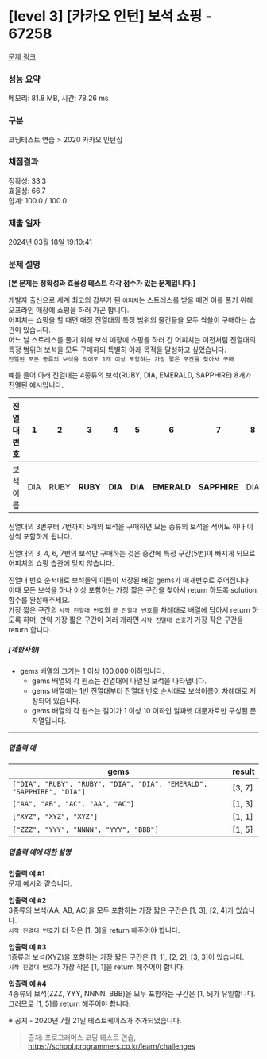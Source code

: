 # [level 3] [카카오 인턴] 보석 쇼핑 - 67258 

[문제 링크](https://school.programmers.co.kr/learn/courses/30/lessons/67258) 

### 성능 요약

메모리: 81.8 MB, 시간: 78.26 ms

### 구분

코딩테스트 연습 > 2020 카카오 인턴십

### 채점결과

정확성: 33.3<br/>효율성: 66.7<br/>합계: 100.0 / 100.0

### 제출 일자

2024년 03월 18일 19:10:41

### 문제 설명

<p><strong>[본 문제는 정확성과 효율성 테스트 각각 점수가 있는 문제입니다.]</strong></p>

<p>개발자 출신으로 세계 최고의 갑부가 된 <code>어피치</code>는 스트레스를 받을 때면 이를 풀기 위해 오프라인 매장에 쇼핑을 하러 가곤 합니다.<br>
어피치는 쇼핑을 할 때면 매장 진열대의 특정 범위의 물건들을 모두 싹쓸이 구매하는 습관이 있습니다.<br>
어느 날 스트레스를 풀기 위해 보석 매장에 쇼핑을 하러 간 어피치는 이전처럼 진열대의 특정 범위의 보석을 모두 구매하되 특별히 아래 목적을 달성하고 싶었습니다.<br>
<code>진열된 모든 종류의 보석을 적어도 1개 이상 포함하는 가장 짧은 구간을 찾아서 구매</code></p>

<p>예를 들어 아래 진열대는 4종류의 보석(RUBY, DIA, EMERALD, SAPPHIRE) 8개가 진열된 예시입니다.</p>
<table class="table">
        <thead><tr>
<th>진열대 번호</th>
<th>1</th>
<th>2</th>
<th>3</th>
<th>4</th>
<th>5</th>
<th>6</th>
<th>7</th>
<th>8</th>
</tr>
</thead>
        <tbody><tr>
<td>보석 이름</td>
<td>DIA</td>
<td>RUBY</td>
<td><strong>RUBY</strong></td>
<td><strong>DIA</strong></td>
<td><strong>DIA</strong></td>
<td><strong>EMERALD</strong></td>
<td><strong>SAPPHIRE</strong></td>
<td>DIA</td>
</tr>
</tbody>
      </table>
<p>진열대의 3번부터 7번까지 5개의 보석을 구매하면 모든 종류의 보석을 적어도 하나 이상씩 포함하게 됩니다.  </p>

<p>진열대의 3, 4, 6, 7번의 보석만 구매하는 것은 중간에 특정 구간(5번)이 빠지게 되므로 어피치의 쇼핑 습관에 맞지 않습니다.</p>

<p>진열대 번호 순서대로 보석들의 이름이 저장된 배열 gems가 매개변수로 주어집니다. 이때 모든 보석을 하나 이상 포함하는 가장 짧은 구간을 찾아서 return 하도록 solution 함수를 완성해주세요.<br>
가장 짧은 구간의 <code>시작 진열대 번호</code>와 <code>끝 진열대 번호</code>를 차례대로 배열에 담아서 return 하도록 하며, 만약 가장 짧은 구간이 여러 개라면 <code>시작 진열대 번호</code>가 가장 작은 구간을 return 합니다.</p>

<h5><strong>[제한사항]</strong></h5>

<ul>
<li>gems 배열의 크기는 1 이상 100,000 이하입니다.

<ul>
<li>gems 배열의 각 원소는 진열대에 나열된 보석을 나타냅니다.</li>
<li>gems 배열에는 1번 진열대부터 진열대 번호 순서대로 보석이름이 차례대로 저장되어 있습니다.</li>
<li>gems 배열의 각 원소는 길이가 1 이상 10 이하인 알파벳 대문자로만 구성된 문자열입니다.</li>
</ul></li>
</ul>

<hr>

<h5><strong>입출력 예</strong></h5>
<table class="table">
        <thead><tr>
<th>gems</th>
<th>result</th>
</tr>
</thead>
        <tbody><tr>
<td><code>["DIA", "RUBY", "RUBY", "DIA", "DIA", "EMERALD", "SAPPHIRE", "DIA"]</code></td>
<td>[3, 7]</td>
</tr>
<tr>
<td><code>["AA", "AB", "AC", "AA", "AC"]</code></td>
<td>[1, 3]</td>
</tr>
<tr>
<td><code>["XYZ", "XYZ", "XYZ"]</code></td>
<td>[1, 1]</td>
</tr>
<tr>
<td><code>["ZZZ", "YYY", "NNNN", "YYY", "BBB"]</code></td>
<td>[1, 5]</td>
</tr>
</tbody>
      </table>
<h5><strong>입출력 예에 대한 설명</strong></h5>

<p><strong>입출력 예 #1</strong><br>
문제 예시와 같습니다.</p>

<p><strong>입출력 예 #2</strong><br>
3종류의 보석(AA, AB, AC)을 모두 포함하는 가장 짧은 구간은 [1, 3], [2, 4]가 있습니다. <br>
<code>시작 진열대 번호</code>가 더 작은 [1, 3]을 return 해주어야 합니다.</p>

<p><strong>입출력 예 #3</strong><br>
1종류의 보석(XYZ)을 포함하는 가장 짧은 구간은 [1, 1], [2, 2], [3, 3]이 있습니다. <br>
<code>시작 진열대 번호</code>가 가장 작은 [1, 1]을 return 해주어야 합니다.</p>

<p><strong>입출력 예 #4</strong><br>
4종류의 보석(ZZZ, YYY, NNNN, BBB)을 모두 포함하는 구간은 [1, 5]가 유일합니다.<br>
그러므로 [1, 5]를 return 해주어야 합니다.</p>

<p>※ 공지 - 2020년 7월 21일 테스트케이스가 추가되었습니다.</p>


> 출처: 프로그래머스 코딩 테스트 연습, https://school.programmers.co.kr/learn/challenges